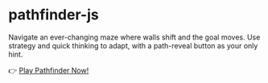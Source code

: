 # pathfinder-js
 Navigate an ever-changing maze where walls shift and the goal moves. Use strategy and quick thinking to adapt, with a path-reveal button as your only hint.

👉 [Play Pathfinder Now!](https://yangsnapify.github.io/pathfinder-js/)